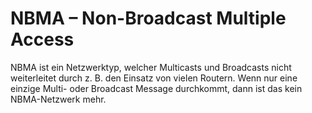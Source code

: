 # NBMA – Non-Broadcast Multiple Access

NBMA ist ein Netzwerktyp, welcher Multicasts und Broadcasts nicht weiterleitet durch z. B. den Einsatz von vielen Routern. Wenn nur eine einzige Multi- oder Broadcast Message durchkommt, dann ist das kein NBMA-Netzwerk mehr.
